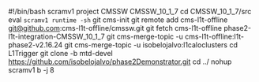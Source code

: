 #!/bin/bash
scramv1 project CMSSW CMSSW_10_1_7
cd CMSSW_10_1_7/src
eval `scramv1 runtime -sh`
git cms-init
git remote add cms-l1t-offline git@github.com:cms-l1t-offline/cmssw.git
git fetch cms-l1t-offline phase2-l1t-integration-CMSSW_10_1_7
git cms-merge-topic -u cms-l1t-offline:l1t-phase2-v2.16.24
git cms-merge-topic -u isobelojalvo:l1caloclusters
cd L1Trigger
git clone -b mtd-devel https://github.com/isobelojalvo/phase2Demonstrator.git
cd ../
nohup scramv1 b -j 8